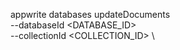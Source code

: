 appwrite databases updateDocuments \
        --databaseId <DATABASE_ID> \
        --collectionId <COLLECTION_ID> \


